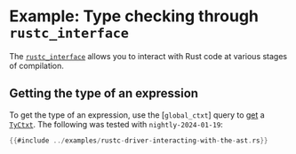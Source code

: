 # Example: Type checking through `rustc_interface`

The [`rustc_interface`] allows you to interact with Rust code at various stages of compilation.

## Getting the type of an expression

To get the type of an expression, use the [`global_ctxt`] query to [get] a [`TyCtxt`].
The following was tested with <!-- date-check: jan 2024 --> `nightly-2024-01-19`:

```rust
{{#include ../examples/rustc-driver-interacting-with-the-ast.rs}}
```

[`rustc_interface`]: https://doc.rust-lang.org/nightly/nightly-rustc/rustc_interface
[get]: https://doc.rust-lang.org/nightly/nightly-rustc/rustc_middle/ty/context/struct.GlobalCtxt.html#method.enter
[`TyCtxt`]: https://doc.rust-lang.org/nightly/nightly-rustc/rustc_middle/ty/context/struct.TyCtxt.html